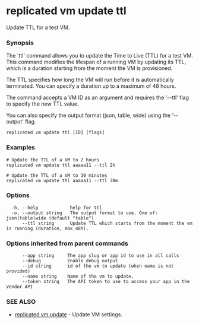 # replicated vm update ttl

Update TTL for a test VM.

### Synopsis

The 'ttl' command allows you to update the Time to Live (TTL) for a test VM. This command modifies the lifespan of a running VM by updating its TTL, which is a duration starting from the moment the VM is provisioned.

The TTL specifies how long the VM will run before it is automatically terminated. You can specify a duration up to a maximum of 48 hours.

The command accepts a VM ID as an argument and requires the '--ttl' flag to specify the new TTL value.

You can also specify the output format (json, table, wide) using the '--output' flag.

```
replicated vm update ttl [ID] [flags]
```

### Examples

```
# Update the TTL of a VM to 2 hours
replicated vm update ttl aaaaa11 --ttl 2h

# Update the TTL of a VM to 30 minutes
replicated vm update ttl aaaaa11 --ttl 30m
```

### Options

```
  -h, --help            help for ttl
  -o, --output string   The output format to use. One of: json|table|wide (default "table")
      --ttl string      Update TTL which starts from the moment the vm is running (duration, max 48h).
```

### Options inherited from parent commands

```
      --app string     The app slug or app id to use in all calls
      --debug          Enable debug output
      --id string      id of the vm to update (when name is not provided)
      --name string    Name of the vm to update.
      --token string   The API token to use to access your app in the Vendor API
```

### SEE ALSO

* [replicated vm update](replicated-cli-vm-update)	 - Update VM settings.